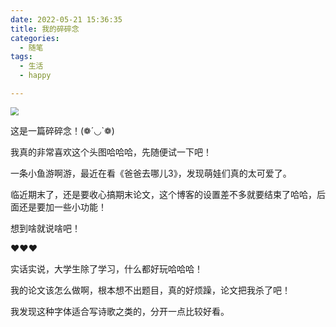 ```yaml
---
date: 2022-05-21 15:36:35
title: 我的碎碎念
categories:
  - 随笔
tags:
  - 生活
  - happy

---
```


<img src="https://blog.wangyunzi.com/article/%E7%AC%AC%E4%B8%80%E7%AF%87%E6%96%87%E7%AB%A0.jpg" style="zoom:80%;" />

这是一篇碎碎念！(❁´◡`❁)

我真的非常喜欢这个头图哈哈哈，先随便试一下吧！

一条小鱼游啊游，最近在看《爸爸去哪儿3》，发现萌娃们真的太可爱了。

临近期末了，还是要收心搞期末论文，这个博客的设置差不多就要结束了哈哈，后面还是要加一些小功能！

想到啥就说啥吧！

❤️❤️❤️

实话实说，大学生除了学习，什么都好玩哈哈哈！

我的论文该怎么做啊，根本想不出题目，真的好烦躁，论文把我杀了吧！

我发现这种字体适合写诗歌之类的，分开一点比较好看。




